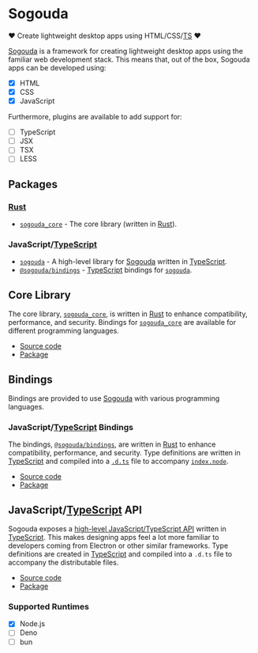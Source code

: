 # Sogouda

♥ Create lightweight desktop apps using HTML/CSS/[TS](https://www.typescriptlang.org/) ♥

[Sogouda](#sogouda) is a framework for creating lightweight desktop apps using the familiar web development stack.
This means that, out of the box, Sogouda apps can be developed using:

* [x] HTML
* [x] CSS
* [x] JavaScript

Furthermore, plugins are available to add support for:

* [ ] TypeScript
* [ ] JSX
* [ ] TSX
* [ ] LESS

## Packages

### [Rust](https://www.rust-lang.org/learn)

* [`sogouda_core`](#core-library) - The core library (written in [Rust](https://www.rust-lang.org/learn)).

### JavaScript/[TypeScript](https://www.typescriptlang.org/)

* [`sogouda`](#javascripttypescript-api) - A high-level library for [Sogouda](#sogouda) written in [TypeScript](https://www.typescriptlang.org/).
* [`@sogouda/bindings`](#javascripttypescript-bindings) - [TypeScript](https://www.typescriptlang.org/) bindings for [`sogouda`](#core-library).

## Core Library

The core library, [`sogouda_core`](#core-library), is written in [Rust](https://www.rust-lang.org/learn) to enhance compatibility, performance, and security.
Bindings for [`sogouda_core`](#core-library) are available for different programming languages.

* [Source code](https://github.com/sogouda/sogouda_core)
* [Package](https://crates.io/crates/sogouda_core)

## Bindings

Bindings are provided to use [Sogouda](#sogouda) with various programming languages.

### JavaScript/[TypeScript](https://www.typescriptlang.org/) Bindings

The bindings, [`@sogouda/bindings`](https://npmjs.org/package/@sogouda/bindings), are written in [Rust](https://www.rust-lang.org/learn) to enhance compatibility, performance, and security.
Type definitions are written in [TypeScript](https://www.typescriptlang.org/) and compiled into a [`.d.ts`](https://github.com/sogouda/node-bindings#project-layout) file to accompany [`index.node`](https://github.com/sogouda/node-bindings#project-layout).

* [Source code](https://github.com/sogouda/node-bindings)
* [Package](https://npmjs.org/package/@sogouda/bindings)


## JavaScript/[TypeScript](https://www.typescriptlang.org/) API

Sogouda exposes a [high-level JavaScript/TypeScript API](https://github.com/sogouda/node-sogouda/) written in [TypeScript](https://www.typescriptlang.org/).
This makes designing apps feel a lot more familiar to developers coming from Electron or other similar frameworks.
Type definitions are created in [TypeScript](https://www.typescriptlang.org/) and compiled into a `.d.ts` file to accompany the distributable files.

* [Source code](https://github.com/sogouda/node-sogouda)
* [Package](https://npmjs.org/package/sogouda)

### Supported Runtimes

* [x] Node.js
* [ ] Deno
* [ ] bun
